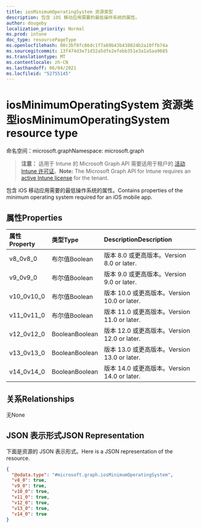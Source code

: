 ```yaml
---
title: iosMinimumOperatingSystem 资源类型
description: 包含 iOS 移动应用需要的最低操作系统的属性。
author: dougeby
localization_priority: Normal
ms.prod: intune
doc_type: resourcePageType
ms.openlocfilehash: 00c3bf8fc86dc1f7a69b43b438824b2a10ffb74a
ms.sourcegitcommit: 13f474d3e71d32a5dfe2efebb351e3a1a5aa9685
ms.translationtype: MT
ms.contentlocale: zh-CN
ms.lasthandoff: 06/04/2021
ms.locfileid: "52755145"
---
```

# <a name="iosminimumoperatingsystem-resource-type"></a><span data-ttu-id="ec73a-103">iosMinimumOperatingSystem 资源类型</span><span class="sxs-lookup"><span data-stu-id="ec73a-103">iosMinimumOperatingSystem resource type</span></span>

<span data-ttu-id="ec73a-104">命名空间：microsoft.graph</span><span class="sxs-lookup"><span data-stu-id="ec73a-104">Namespace: microsoft.graph</span></span>

> <span data-ttu-id="ec73a-105">**注意：** 适用于 Intune 的 Microsoft Graph API 需要适用于租户的 [活动 Intune 许可证](https://go.microsoft.com/fwlink/?linkid=839381)。</span><span class="sxs-lookup"><span data-stu-id="ec73a-105">**Note:** The Microsoft Graph API for Intune requires an [active Intune license](https://go.microsoft.com/fwlink/?linkid=839381) for the tenant.</span></span>

<span data-ttu-id="ec73a-106">包含 iOS 移动应用需要的最低操作系统的属性。</span><span class="sxs-lookup"><span data-stu-id="ec73a-106">Contains properties of the minimum operating system required for an iOS mobile app.</span></span>

## <a name="properties"></a><span data-ttu-id="ec73a-107">属性</span><span class="sxs-lookup"><span data-stu-id="ec73a-107">Properties</span></span>
|<span data-ttu-id="ec73a-108">属性</span><span class="sxs-lookup"><span data-stu-id="ec73a-108">Property</span></span>|<span data-ttu-id="ec73a-109">类型</span><span class="sxs-lookup"><span data-stu-id="ec73a-109">Type</span></span>|<span data-ttu-id="ec73a-110">Description</span><span class="sxs-lookup"><span data-stu-id="ec73a-110">Description</span></span>|
|:---|:---|:---|
|<span data-ttu-id="ec73a-111">v8_0</span><span class="sxs-lookup"><span data-stu-id="ec73a-111">v8_0</span></span>|<span data-ttu-id="ec73a-112">布尔值</span><span class="sxs-lookup"><span data-stu-id="ec73a-112">Boolean</span></span>|<span data-ttu-id="ec73a-113">版本 8.0 或更高版本。</span><span class="sxs-lookup"><span data-stu-id="ec73a-113">Version 8.0 or later.</span></span>|
|<span data-ttu-id="ec73a-114">v9_0</span><span class="sxs-lookup"><span data-stu-id="ec73a-114">v9_0</span></span>|<span data-ttu-id="ec73a-115">布尔值</span><span class="sxs-lookup"><span data-stu-id="ec73a-115">Boolean</span></span>|<span data-ttu-id="ec73a-116">版本 9.0 或更高版本。</span><span class="sxs-lookup"><span data-stu-id="ec73a-116">Version 9.0 or later.</span></span>|
|<span data-ttu-id="ec73a-117">v10_0</span><span class="sxs-lookup"><span data-stu-id="ec73a-117">v10_0</span></span>|<span data-ttu-id="ec73a-118">布尔值</span><span class="sxs-lookup"><span data-stu-id="ec73a-118">Boolean</span></span>|<span data-ttu-id="ec73a-119">版本 10.0 或更高版本。</span><span class="sxs-lookup"><span data-stu-id="ec73a-119">Version 10.0 or later.</span></span>|
|<span data-ttu-id="ec73a-120">v11_0</span><span class="sxs-lookup"><span data-stu-id="ec73a-120">v11_0</span></span>|<span data-ttu-id="ec73a-121">布尔值</span><span class="sxs-lookup"><span data-stu-id="ec73a-121">Boolean</span></span>|<span data-ttu-id="ec73a-122">版本 11.0 或更高版本。</span><span class="sxs-lookup"><span data-stu-id="ec73a-122">Version 11.0 or later.</span></span>|
|<span data-ttu-id="ec73a-123">v12_0</span><span class="sxs-lookup"><span data-stu-id="ec73a-123">v12_0</span></span>|<span data-ttu-id="ec73a-124">Boolean</span><span class="sxs-lookup"><span data-stu-id="ec73a-124">Boolean</span></span>|<span data-ttu-id="ec73a-125">版本 12.0 或更高版本。</span><span class="sxs-lookup"><span data-stu-id="ec73a-125">Version 12.0 or later.</span></span>|
|<span data-ttu-id="ec73a-126">v13_0</span><span class="sxs-lookup"><span data-stu-id="ec73a-126">v13_0</span></span>|<span data-ttu-id="ec73a-127">Boolean</span><span class="sxs-lookup"><span data-stu-id="ec73a-127">Boolean</span></span>|<span data-ttu-id="ec73a-128">版本 13.0 或更高版本。</span><span class="sxs-lookup"><span data-stu-id="ec73a-128">Version 13.0 or later.</span></span>|
|<span data-ttu-id="ec73a-129">v14_0</span><span class="sxs-lookup"><span data-stu-id="ec73a-129">v14_0</span></span>|<span data-ttu-id="ec73a-130">Boolean</span><span class="sxs-lookup"><span data-stu-id="ec73a-130">Boolean</span></span>|<span data-ttu-id="ec73a-131">版本 14.0 或更高版本。</span><span class="sxs-lookup"><span data-stu-id="ec73a-131">Version 14.0 or later.</span></span>|

## <a name="relationships"></a><span data-ttu-id="ec73a-132">关系</span><span class="sxs-lookup"><span data-stu-id="ec73a-132">Relationships</span></span>
<span data-ttu-id="ec73a-133">无</span><span class="sxs-lookup"><span data-stu-id="ec73a-133">None</span></span>

## <a name="json-representation"></a><span data-ttu-id="ec73a-134">JSON 表示形式</span><span class="sxs-lookup"><span data-stu-id="ec73a-134">JSON Representation</span></span>
<span data-ttu-id="ec73a-135">下面是资源的 JSON 表示形式。</span><span class="sxs-lookup"><span data-stu-id="ec73a-135">Here is a JSON representation of the resource.</span></span>
<!-- {
  "blockType": "resource",
  "@odata.type": "microsoft.graph.iosMinimumOperatingSystem"
}
-->
``` json
{
  "@odata.type": "#microsoft.graph.iosMinimumOperatingSystem",
  "v8_0": true,
  "v9_0": true,
  "v10_0": true,
  "v11_0": true,
  "v12_0": true,
  "v13_0": true,
  "v14_0": true
}
```




